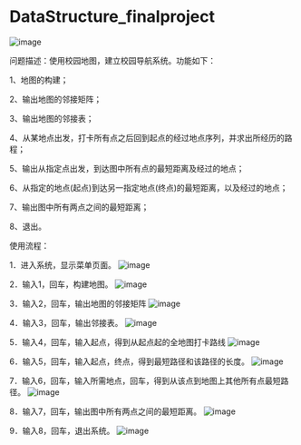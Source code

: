 # DataStructure_finalproject
![image](https://user-images.githubusercontent.com/102450906/168419412-99ebd53e-6617-4262-81cd-c5d0a981d95e.png)

问题描述：使用校园地图，建立校园导航系统。功能如下：

1、地图的构建；

2、输出地图的邻接矩阵；

3、输出地图的邻接表；

4、从某地点出发，打卡所有点之后回到起点的经过地点序列，并求出所经历的路程；

5、输出从指定点出发，到达图中所有点的最短距离及经过的地点；

6、从指定的地点(起点)到达另一指定地点(终点)的最短距离，以及经过的地点；

7、输出图中所有两点之间的最短距离；

8、退出。

使用流程：

1．进入系统，显示菜单页面。
![image](https://user-images.githubusercontent.com/102450906/168419364-11e9c844-2066-4b87-842c-7e6908ce6929.png)

2．输入1，回车，构建地图。
![image](https://user-images.githubusercontent.com/102450906/168419370-1a20aa59-983a-472c-bde9-43fb4b12f343.png)


3．输入2，回车，输出地图的邻接矩阵
![image](https://user-images.githubusercontent.com/102450906/168419371-cff90885-39cb-425d-8dd4-20b95b8ed043.png)

4．输入3，回车，输出邻接表。
![image](https://user-images.githubusercontent.com/102450906/168419377-52fed914-515c-4153-bdf1-02822658ca7a.png)


5．输入4，回车，输入起点，得到从起点起的全地图打卡路线
![image](https://user-images.githubusercontent.com/102450906/168419379-c472f10d-ea2c-41f8-a827-aa0ff4a1fe75.png)

6．输入5，回车，输入起点，终点，得到最短路径和该路径的长度。
![image](https://user-images.githubusercontent.com/102450906/168419383-aad08873-cb5a-4888-be9c-ef3f764bdc5e.png)

7．输入6，回车，输入所需地点，回车，得到从该点到地图上其他所有点最短路径。
![image](https://user-images.githubusercontent.com/102450906/168419387-d20ff3bf-744e-4a02-8904-78212a79784b.png)

8．输入7，回车，输出图中所有两点之间的最短距离。
![image](https://user-images.githubusercontent.com/102450906/168419391-cd20fdb9-8e98-446d-977b-928f6f7dab4f.png)

9．输入8，回车，退出系统。
![image](https://user-images.githubusercontent.com/102450906/168419394-97c05b95-c286-46eb-85ff-569ac3c6de2c.png)

